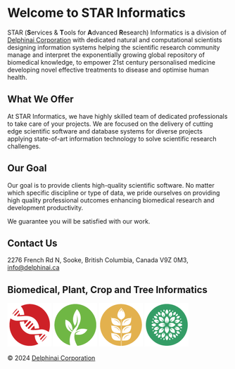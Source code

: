 # Welcome to STAR Informatics 

STAR (**S**ervices & **T**ools for **A**dvanced **R**esearch) Informatics is a division of [Delphinai Corporation](https://www.delphinai.com) with dedicated natural and computational scientists designing information systems helping the scientific research community manage and interpret the exponentially growing global repository of biomedical knowledge, to empower 21st century personalised medicine developing novel effective treatments to disease and optimise human health.

## What We Offer

At STAR Informatics, we have highly skilled team of dedicated professionals to take care of your projects. We are focused on the delivery of cutting edge scientific software and database systems for diverse projects applying state-of-art information technology to solve scientific research challenges.


## Our Goal

Our goal is to provide clients high-quality scientific software. No matter which specific discipline or type of data,  we pride ourselves on providing high quality professional outcomes enhancing biomedical research and development productivity.

We guarantee you will be satisfied with our work.

## Contact Us

2276 French Rd N, Sooke, British Columbia, Canada V9Z 0M3, info@delphinai.ca

## Biomedical, Plant, Crop and Tree Informatics

![image](img/medgen.png)
![image](img/plant.png)
![image](img/crop.png)
![image](img/tree.png)

<footer>
<p>© 2024 <a href="https://www.delphinai.com">Delphinai Corporation</a></p>
</footer>